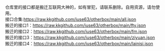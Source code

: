 仓库里的接口都是搬迁互联网大神的，如有冒犯，请联系删除。自用资源，请勿使用。<br>
接口合集:https://raw.kkgithub.com/iuse63/otherbox/main/all.json<br>
搬迁的接口1：https://raw.kkgithub.com/iuse63/otherbox/main/fty.json<br>
搬迁的接口2：https://raw.kkgithub.com/iuse63/otherbox/main/fm.json<br>
搬迁的接口3：https://raw.kkgithub.com/iuse63/otherbox/main/ziyuan.json<br>
搬迁的接口4：https://raw.kkgithub.com/iuse63/otherbox/main/lainisi.json<br>





